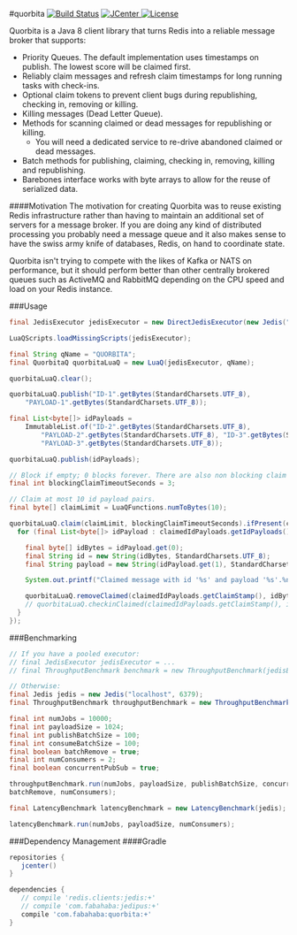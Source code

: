 #quorbita [![Build Status](https://travis-ci.org/jamespedwards42/quorbita.svg)](https://travis-ci.org/jamespedwards42/quorbita) [![JCenter](https://api.bintray.com/packages/jamespedwards42/libs/quorbita/images/download.svg) ](https://bintray.com/jamespedwards42/libs/quorbita/_latestVersion) [![License](http://img.shields.io/badge/license-Apache--2-blue.svg?style=flat) ](http://www.apache.org/licenses/LICENSE-2.0)

Quorbita is a Java 8 client library that turns Redis into a reliable message broker that supports:
* Priority Queues.  The default implementation uses timestamps on publish.  The lowest score will be claimed first.
* Reliably claim messages and refresh claim timestamps for long running tasks with check-ins.
* Optional claim tokens to prevent client bugs during republishing, checking in, removing or killing.
* Killing messages (Dead Letter Queue).
* Methods for scanning claimed or dead messages for republishing or killing.
  * You will need a dedicated service to re-drive abandoned claimed or dead messages.
* Batch methods for publishing, claiming, checking in, removing, killing and republishing.
* Barebones interface works with byte arrays to allow for the reuse of serialized data.

####Motivation
The motivation for creating Quorbita was to reuse existing Redis infrastructure rather than having to maintain an additional set of servers for a message broker.  If you are doing any kind of distributed processing you probably need a message queue and it also makes sense to have the swiss army knife of databases, Redis, on hand to coordinate state.  

Quorbita isn't trying to compete with the likes of Kafka or NATS on performance, but it should perform better than other centrally brokered queues such as ActiveMQ and RabbitMQ depending on the CPU speed and load on your Redis instance.

###Usage
```java
final JedisExecutor jedisExecutor = new DirectJedisExecutor(new Jedis("localhost"));

LuaQScripts.loadMissingScripts(jedisExecutor);

final String qName = "QUORBITA";
final QuorbitaQ quorbitaLuaQ = new LuaQ(jedisExecutor, qName);

quorbitaLuaQ.clear();

quorbitaLuaQ.publish("ID-1".getBytes(StandardCharsets.UTF_8),
    "PAYLOAD-1".getBytes(StandardCharsets.UTF_8));

final List<byte[]> idPayloads =
    ImmutableList.of("ID-2".getBytes(StandardCharsets.UTF_8),
        "PAYLOAD-2".getBytes(StandardCharsets.UTF_8), "ID-3".getBytes(StandardCharsets.UTF_8),
        "PAYLOAD-3".getBytes(StandardCharsets.UTF_8));

quorbitaLuaQ.publish(idPayloads);

// Block if empty; 0 blocks forever. There are also non blocking claim methods.
final int blockingClaimTimeoutSeconds = 3;

// Claim at most 10 id payload pairs.
final byte[] claimLimit = LuaQFunctions.numToBytes(10);

quorbitaLuaQ.claim(claimLimit, blockingClaimTimeoutSeconds).ifPresent(claimedIdPayloads -> {
  for (final List<byte[]> idPayload : claimedIdPayloads.getIdPayloads()) {

    final byte[] idBytes = idPayload.get(0);
    final String id = new String(idBytes, StandardCharsets.UTF_8);
    final String payload = new String(idPayload.get(1), StandardCharsets.UTF_8);

    System.out.printf("Claimed message with id '%s' and payload '%s'.%n", id, payload);

    quorbitaLuaQ.removeClaimed(claimedIdPayloads.getClaimStamp(), idBytes);
    // quorbitaLuaQ.checkinClaimed(claimedIdPayloads.getClaimStamp(), idBytes);
  }
});
```

###Benchmarking
```java
// If you have a pooled executor:
// final JedisExecutor jedisExecutor = ...
// final ThroughputBenchmark benchmark = new ThroughputBenchmark(jedisExecutor);

// Otherwise:
final Jedis jedis = new Jedis("localhost", 6379);
final ThroughputBenchmark throughputBenchmark = new ThroughputBenchmark(jedis);

final int numJobs = 10000;
final int payloadSize = 1024;
final int publishBatchSize = 100;
final int consumeBatchSize = 100;
final boolean batchRemove = true;
final int numConsumers = 2;
final boolean concurrentPubSub = true;

throughputBenchmark.run(numJobs, payloadSize, publishBatchSize, concurrentPubSub, consumeBatchSize,
batchRemove, numConsumers);

final LatencyBenchmark latencyBenchmark = new LatencyBenchmark(jedis);

latencyBenchmark.run(numJobs, payloadSize, numConsumers);
```

###Dependency Management
####Gradle
```groovy
repositories {
   jcenter()
}

dependencies {
   // compile 'redis.clients:jedis:+'
   // compile 'com.fabahaba:jedipus:+'
   compile 'com.fabahaba:quorbita:+'
}
```

